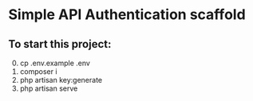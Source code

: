 # Simple API Authentication scaffold

## To start this project:

0. cp .env.example .env
1. composer i
2. php artisan key:generate
3. php artisan serve
